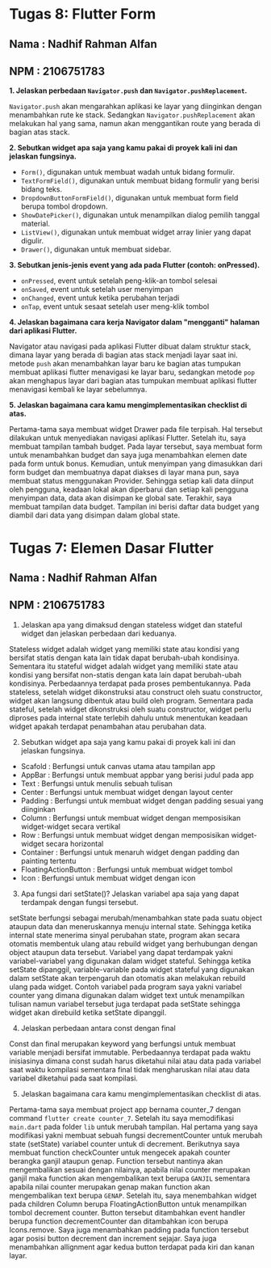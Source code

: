 # Tugas 8: Flutter Form

## Nama         : Nadhif Rahman Alfan

## NPM          : 2106751783

**1. Jelaskan perbedaan `Navigator.push` dan `Navigator.pushReplacement`.**

`Navigator.push` akan mengarahkan aplikasi ke layar yang diinginkan dengan menambahkan rute ke stack. Sedangkan `Navigator.pushReplacement` akan melakukan hal yang sama, namun akan menggantikan route yang berada di bagian atas stack.

**2. Sebutkan widget apa saja yang kamu pakai di proyek kali ini dan jelaskan fungsinya.**

- `Form()`, digunakan untuk membuat wadah untuk bidang formulir.
- `TextFormField()`, digunakan untuk membuat bidang formulir yang berisi bidang teks.
- `DropdownButtonFormField()`, digunakan untuk membuat form field berupa tombol dropdown.
- `ShowDatePicker()`, digunakan untuk menampilkan dialog pemilih tanggal material.
- `ListView()`, digunakan untuk membuat widget array linier yang dapat digulir.
- `Drawer()`, digunakan untuk membuat sidebar.

**3. Sebutkan jenis-jenis event yang ada pada Flutter (contoh: onPressed).**

- `onPressed`, event untuk setelah peng-klik-an tombol selesai
- `onSaved`, event untuk setelah user menyimpan
- `onChanged`, event untuk ketika perubahan terjadi
- `onTap`, event untuk sesaat setelah user meng-klik tombol

**4. Jelaskan bagaimana cara kerja Navigator dalam "mengganti" halaman dari aplikasi Flutter.**

Navigator atau navigasi pada aplikasi Flutter dibuat dalam struktur stack, dimana layar yang berada di bagian atas stack menjadi layar saat ini. metode `push` akan menambahkan layar baru ke bagian atas tumpukan membuat aplikasi flutter menavigasi ke layar baru, sedangkan metode `pop` akan menghapus layar dari bagian atas tumpukan membuat aplikasi flutter menavigasi kembali ke layar sebelumnya.

**5. Jelaskan bagaimana cara kamu mengimplementasikan checklist di atas.**

Pertama-tama saya membuat widget Drawer pada file terpisah. Hal tersebut dilakukan untuk menyediakan navigasi aplikasi Flutter. Setelah itu, saya membuat tampilan tambah budget. Pada layar tersebut, saya membuat form untuk menambahkan budget dan saya juga menambahkan elemen date pada form untuk bonus. Kemudian, untuk menyimpan yang dimasukkan dari form budget dan membuatnya dapat diakses di layar mana pun, saya membuat status menggunakan Provider. Sehingga setiap kali data diinput oleh pengguna, keadaan lokal akan diperbarui dan setiap kali pengguna menyimpan data, data akan disimpan ke global sate. Terakhir, saya membuat tampilan data budget. Tampilan ini berisi daftar data budget yang diambil dari data yang disimpan dalam global state.

# Tugas 7: Elemen Dasar Flutter

## Nama         : Nadhif Rahman Alfan

## NPM          : 2106751783

1. Jelaskan apa yang dimaksud dengan stateless widget dan stateful widget dan jelaskan perbedaan dari keduanya.

Stateless widget adalah widget yang memiliki state atau kondisi yang bersifat statis dengan kata lain tidak dapat berubah-ubah kondisinya. Sementara itu stateful widget adalah widget yang memiliki state atau kondisi yang bersifat non-statis dengan kata lain dapat berubah-ubah kondisinya. Perbedaannya terdapat pada proses pembentukannya. Pada stateless, setelah widget dikonstruksi atau construct oleh suatu constructor, widget akan langsung dibentuk atau build oleh program. Sementara pada stateful, setelah widget dikonstruksi oleh suatu constructor, widget perlu diproses pada internal state terlebih dahulu untuk menentukan keadaan widget apakah terdapat penambahan atau perubahan data.

2. Sebutkan widget apa saja yang kamu pakai di proyek kali ini dan jelaskan fungsinya.
  - Scafold : Berfungsi untuk canvas utama atau tampilan app
  - AppBar : Berfungsi untuk membuat appbar yang berisi judul pada app
  - Text : Berfungsi untuk menulis sebuah tulisan
  - Center : Berfungsi untuk membuat widget dengan layout center
  - Padding : Berfungsi untuk membuat widget dengan padding sesuai yang diinginkan
  - Column : Berfungsi untuk membuat widget dengan memposisikan widget-widget secara vertikal
  - Row : Berfungsi untuk membuat widget dengan memposisikan widget-widget secara horizontal
  - Container : Berfungsi untuk menaruh widget dengan padding dan painting tertentu
  - FloatingActionButton : Berfungsi untuk membuat widget tombol
  - Icon : Berfungsi untuk membuat widget dengan icon

3. Apa fungsi dari setState()? Jelaskan variabel apa saja yang dapat terdampak dengan fungsi tersebut.

setState berfungsi sebagai merubah/menambahkan state pada suatu object ataupun data dan meneruskannya menuju internal state. Sehingga ketika internal state menerima sinyal perubahan state, program akan secara otomatis membentuk ulang atau rebuild widget yang berhubungan dengan object ataupun data tersebut. Variabel yang dapat terdampak yakni variabel-variabel yang digunakan dalam widget stateful. Sehingga ketika setState dipanggil, variable-variable pada widget stateful yang digunakan dalam setState akan terpengaruh dan otomatis akan melakukan rebuild ulang pada widget. Contoh variabel pada program saya yakni variabel counter yang dimana digunakan dalam widget text untuk menampilkan tulisan namun variabel tersebut juga terdapat pada setState sehingga widget akan direbuild ketika setState dipanggil.

4. Jelaskan perbedaan antara const dengan final

Const dan final merupakan keyword yang berfungsi untuk membuat variable menjadi bersifat immutable. Perbedaannya terdapat pada waktu inisiasinya dimana const sudah harus diketahui nilai atau data pada variabel saat waktu kompilasi sementara final tidak mengharuskan nilai atau data variabel diketahui pada saat kompilasi.

5. Jelaskan bagaimana cara kamu mengimplementasikan checklist di atas.

Pertama-tama saya membuat project app bernama counter_7 dengan command `flutter create counter_7`. Setelah itu saya memodifikasi `main.dart` pada folder `lib` untuk merubah tampilan. Hal pertama yang saya modifikasi yakni membuat sebuah fungsi decrementCounter untuk merubah state (setState) variabel counter untuk di decrement. Berikutnya saya membuat function checkCounter untuk mengecek apakah counter berangka ganjil ataupun genap. Function tersebut nantinya akan mengembalikan sesuai dengan nilainya, apabila nilai counter merupakan ganjil maka function akan mengembalikan text berupa `GANJIL` sementara apabila nilai counter merupakan genap makan function akan mengembalikan text berupa `GENAP`. Setelah itu, saya menembahkan widget pada children Column berupa FloatingActionButton untuk menampilkan tombol decrement counter. Button tersebut ditambahkan event handler berupa function decrementCounter dan ditambahkan icon berupa Icons.remove. Saya juga menambahkan padding pada function tersebut agar posisi button decrement dan increment sejajar. Saya juga menambahkan allignment agar kedua button terdapat pada kiri dan kanan layar.
